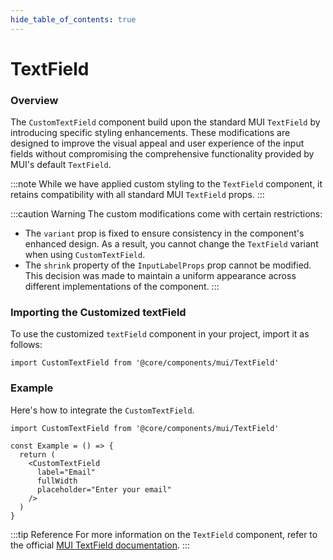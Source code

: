 ```yaml
---
hide_table_of_contents: true
---
```


# TextField

### Overview

The `CustomTextField` component build upon the standard MUI `TextField` by introducing specific styling enhancements. These modifications are designed to improve the visual appeal and user experience of the input fields without compromising the comprehensive functionality provided by MUI's default `TextField`.

:::note
While we have applied custom styling to the `TextField` component, it retains compatibility with all standard MUI `TextField` props.
:::

:::caution Warning
The custom modifications come with certain restrictions:

- The `variant` prop is fixed to ensure consistency in the component's enhanced design. As a result, you cannot change the `TextField` variant when using `CustomTextField`.
- The `shrink` property of the `InputLabelProps` prop cannot be modified. This decision was made to maintain a uniform appearance across different implementations of the component.
:::

### Importing the Customized textField

To use the customized `textField` component in your project, import it as follows:

```tsx
import CustomTextField from '@core/components/mui/TextField'
```

### Example

Here's how to integrate the `CustomTextField`.

```tsx
import CustomTextField from '@core/components/mui/TextField'

const Example = () => {
  return (
    <CustomTextField
      label="Email"
      fullWidth
      placeholder="Enter your email"
    />
  )
}
```
:::tip Reference
For more information on the `TextField` component, refer to the official [MUI TextField documentation](https://mui.com/material-ui/react-text-field/).
:::